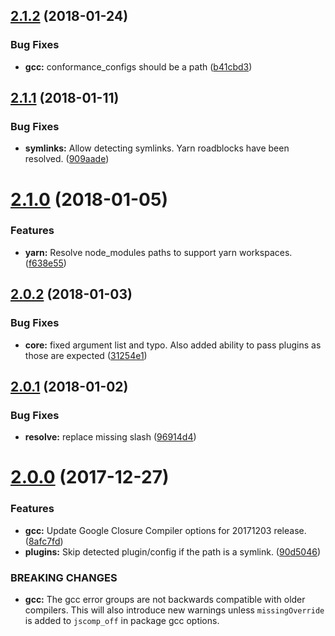 <a name="2.1.2"></a>
## [2.1.2](https://github.com/ngageoint/opensphere-build-resolver/compare/v2.1.1...v2.1.2) (2018-01-24)


### Bug Fixes

* **gcc:** conformance_configs should be a path ([b41cbd3](https://github.com/ngageoint/opensphere-build-resolver/commit/b41cbd3))

<a name="2.1.1"></a>
## [2.1.1](https://github.com/ngageoint/opensphere-build-resolver/compare/v2.1.0...v2.1.1) (2018-01-11)


### Bug Fixes

* **symlinks:** Allow detecting symlinks. Yarn roadblocks have been resolved. ([909aade](https://github.com/ngageoint/opensphere-build-resolver/commit/909aade))

<a name="2.1.0"></a>
# [2.1.0](https://github.com/ngageoint/opensphere-build-resolver/compare/v2.0.2...v2.1.0) (2018-01-05)


### Features

* **yarn:** Resolve node_modules paths to support yarn workspaces. ([f638e55](https://github.com/ngageoint/opensphere-build-resolver/commit/f638e55))

<a name="2.0.2"></a>
## [2.0.2](https://github.com/ngageoint/opensphere-build-resolver/compare/v2.0.1...v2.0.2) (2018-01-03)


### Bug Fixes

* **core:** fixed argument list and typo. Also added ability to pass plugins as those are expected ([31254e1](https://github.com/ngageoint/opensphere-build-resolver/commit/31254e1))

<a name="2.0.1"></a>
## [2.0.1](https://github.com/ngageoint/opensphere-build-resolver/compare/v2.0.0...v2.0.1) (2018-01-02)


### Bug Fixes

* **resolve:** replace missing slash ([96914d4](https://github.com/ngageoint/opensphere-build-resolver/commit/96914d4))

<a name="2.0.0"></a>
# [2.0.0](https://github.com/ngageoint/opensphere-build-resolver/compare/v1.0.0...v2.0.0) (2017-12-27)


### Features

* **gcc:** Update Google Closure Compiler options for 20171203 release. ([8afc7fd](https://github.com/ngageoint/opensphere-build-resolver/commit/8afc7fd))
* **plugins:** Skip detected plugin/config if the path is a symlink. ([90d5046](https://github.com/ngageoint/opensphere-build-resolver/commit/90d5046))


### BREAKING CHANGES

* **gcc:** The gcc error groups are not backwards compatible with older compilers.
This will also introduce new warnings unless `missingOverride` is added to `jscomp_off`
in package gcc options.
